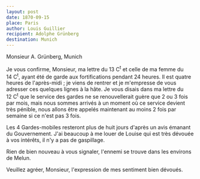 ```yaml
---
layout: post
date: 1870-09-15
place: Paris
author: Louis Guillier
recipient: Adolphe Grünberg
destination: Munich
---
```



Monsieur A. Grünberg, Munich

Je vous confirme, Monsieur, ma lettre du 13 C<sup>t</sup> et celle de ma femme du 14 C<sup>t</sup>,
ayant été de garde aux fortifications pendant 24 heures. Il est quatre heures
de l'après-midi ; je viens de rentrer et je m'empresse de vous adresser ces
quelques lignes à la hâte. Je vous disais dans ma lettre du 12 C<sup>t</sup> que le
service des gardes ne se renouvellerait guère que 2 ou 3 fois par mois, mais
nous sommes arrivés à un moment où ce service devient très pénible, nous allons
être appelés maintenant au moins 2 fois par semaine si ce n'est pas 3 fois.

Les 4 Gardes-mobiles resteront plus de huit jours d'après un avis émanant du
Gouvernement. J'ai beaucoup à me louer de Louise qui est très dévouée à vos
intérêts, il n'y a pas de gaspillage.

Rien de bien nouveau à vous signaler, l'ennemi se trouve dans les environs de
Melun.

Veuillez agréer, Monsieur, l'expression de mes sentiment bien dévoués.
